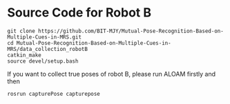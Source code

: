 # Source Code for Robot B
```
git clone https://github.com/BIT-MJY/Mutual-Pose-Recognition-Based-on-Multiple-Cues-in-MRS.git
cd Mutual-Pose-Recognition-Based-on-Multiple-Cues-in-MRS/data_collection_robotB
catkin_make
source devel/setup.bash
```
If you want to collect true poses of robot B, please run ALOAM firstly and then
```
rosrun capturePose capturepose 
```

